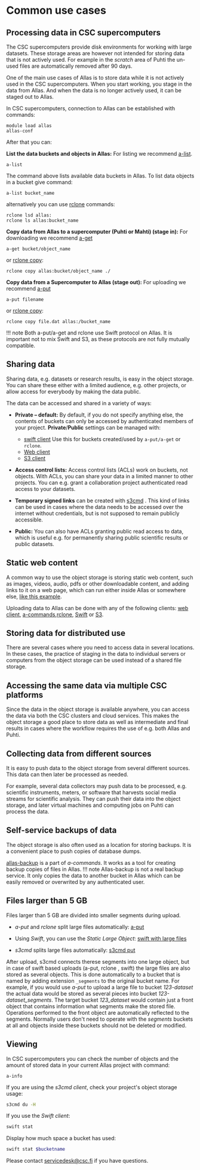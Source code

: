 # Common use cases

## Processing data in CSC supercomputers

The CSC supercomputers provide disk environments for working with large datasets. These storage areas are however not intended for storing data that is not actively used. For example in the _scratch_ area of Puhti the un-used files are automatically removed after 90 days. 

One of the main use cases of Allas is to store data while it is not actively used in the CSC supercomputers. When you start
working, you stage in the data from Allas. And when the data is no longer actively used, it can be staged out to Allas. 

In CSC supercomputers, connection to Allas can be established with commands:
```text
module load allas
allas-conf
```
After that you can:

**List the data buckets and objects in Allas:** For listing we recommend [a-list](./a_commands.md#a-list).
```text
a-list
```
The command above lists available data buckets in Allas. To list data objects in a bucket give command:
```text
a-list bucket_name
```
alternatively you can use [rclone](./rclone.md) commands:
```text
rclone lsd allas:
rclone ls allas:bucket_name
```
**Copy data from Allas to a supercomputer (Puhti or Mahti) (stage in):** For downloading we recommend [a-get](./a_commands.md#a-get-retrieves-stored-data) 
```text
a-get bucket/object_name
```
or [rclone copy](./rclone.md):
```text
rclone copy allas:bucket/object_name ./
```

**Copy data from a Supercomputer to Allas (stage out):** For uploading we recommend [a-put](./a_commands.md#a-put-uploads-data-to-allas) 
```text
a-put filename
```
or [rclone copy](./rclone.md):
```test
rclone copy file.dat allas:/bucket_name 
```

!!! note
    Both a-put/a-get and rclone use Swift protocol on Allas. It is important not to mix Swift and S3, as these protocols are not fully mutually compatible.

## Sharing data

Sharing data, e.g. datasets or research results, is easy in the object storage. You can share these either with a limited audience, e.g. other projects, or allow access for everybody by making the data public.

The data can be accessed and shared in a variety of ways:

* **Private – default:** By default, if you do not specify anything else, the contents of buckets can only be accessed by authenticated members of your project. **Private**/**Public** settings can be managed with:

    * [swift client](./swift_client.md#giving-another-project-read-and-write-access-to-a-bucket) Use this for buckets created/used by `a-put/a-get` or `rclone`.
    * [Web client](./web_client.md#view-objects-via-the-internet)
    * [S3 client](./s3_client.md#s3cmd-and-public-objects)

* **Access control lists:** Access control lists (ACLs) work on buckets, not objects. With ACLs, you can share your data in a limited manner to other projects. You can e.g. grant a collaboration project authenticated read access to your datasets.

 * **Temporary signed links** can be created with [s3cmd](./s3_client.md#publising-objects-temporarily-with-signed-urls) . This kind of links can be used in cases where the data needs to be accessed over the internet without credentials, but is not supposed to remain publicly accessible.
 
 * **Public:** You can also have ACLs granting public read access to data, which is useful e.g. for permanently sharing public scientific results or public datasets.

## Static web content

A common way to use the object storage is storing static web content, such as images, videos, audio, pdfs or other downloadable content, and adding links to it on a web page, which can run either inside Allas or somewhere else, [like this example](https://a3s.fi/my_fishbucket/my_fish).

Uploading data to Allas can be done with any of the following clients: [web client](./web_client.md#upload-an-object), [a-commands](./a_commands.md#a-put-uploads-data-to-allas),[rclone](./rclone.md#create-buckets-and-upload-objects), [Swift](./swift_client.md#create-buckets-and-upload-objects) or [S3](./s3_client.md#create-buckets-and-upload-objects).

## Storing data for distributed use

There are several cases where you need to access data in several locations. In these cases, the practice of staging in the data to individual servers or computers from the object storage can be used instead of a shared file storage.

## Accessing the same data via multiple CSC platforms

Since the data in the object storage is available anywhere, you can access the data via both the CSC clusters and cloud services. This makes the object storage a good place to store data as well as intermediate and final results in cases where the workflow requires the use of e.g. both Allas and Puhti.

## Collecting data from different sources

It is easy to push data to the object storage from several different sources. This data can then later be processed as needed.

For example, several data collectors may push data to be processed, e.g. scientific instruments, meters, or software that harvests social media streams for scientific analysis. They can push their data into the object storage, and later virtual machines and computing jobs on Puhti can process the data.
 
## Self-service backups of data

The object storage is also often used as a location for storing backups. It is a convenient place to push copies of database dumps.

[allas-backup](./a_backup.md) is a part of *a-commands*. It works as a tool for creating backup copies of files in Allas.
!!! note 
    Allas-backup is not a real backup service.
    It only copies the data to another bucket in Allas which can 
    be easily removed or overwrited by any authenticated user.

## Files larger than 5 GB

Files larger than 5 GB are divided into smaller segments during upload. 

* *a-put* and *rclone*  split large files automatically: [a-put](./a_commands.md#a-put-uploads-data-to-allas)

* Using _Swift_, you can use the _Static Large Object_: [swift with large files](./swift_client.md#files-larger-than-5-gb)

* _s3cmd_ splits large files automatically: [s3cmd put](./s3_client.md#create-buckets-and-upload-objects)


After upload, s3cmd connects therese segments into one large object, but in case of swift based uploads (a-put, rclone , swift) the large files are also stored as several objects. This is done automatically to a bucket that is named by adding extension `_segments` to the original bucket name. For example, if you would use _a-put_ to upload a large file to bucket _123-dataset_ the actual data would be stored as several pieces into bucket _123-dataset_segments_. The target bucket _123_dataset_ would contain just a front object that contains information what segments make the stored file. Operations performed to the front object are automatically reflected to the segments. Normally users don't need to operate with the _segments_ buckets at all and objects inside these buckets should not be deleted or modified. 

## Viewing

In CSC supercomputers you can check the number of objects and the amount of stored data in your current Allas project with command:
```text
a-info
```

If you are using the _s3cmd client_, check your project's object storage usage:
```bash
s3cmd du -H
```

If you use the _Swift client_:
```bash 
swift stat
```

Display how much space a bucket has used:
```bash
swift stat $bucketname
```

Please contact [servicedesk@csc.fi](mailto:servicedesk@csc.fi) if you have questions.

